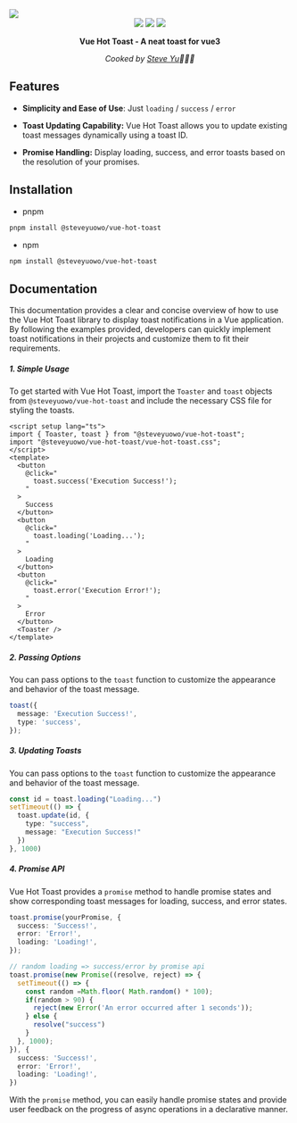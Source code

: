 <img src="./public/header.gif" />

<div align="center">
  <img src="https://img.shields.io/npm/l/%40steveyuowo%2Fvue-hot-toast" />
  <img src="https://img.shields.io/npm/v/%40steveyuowo%2Fvue-hot-toast" />
  <img src="https://img.shields.io/github/last-commit/steveyuowo/vue-hot-toast/main"/>
</div>
<p style="font-weight: bold;" align="center">Vue Hot Toast - A neat toast for vue3</p>

<p style="font-style: italic;" align="center">Cooked by <a href="https://github.com/SteveYuOWO">Steve Yu</a>👨🏼‍🍳</p>

## Features

- **Simplicity and Ease of Use**: Just  `loading` / `success` / `error` 

- **Toast Updating Capability:** Vue Hot Toast allows you to update existing toast messages dynamically using a toast ID. 

- **Promise Handling:** Display loading, success, and error toasts based on the resolution of your promises.

  

## Installation

- pnpm

```bash
pnpm install @steveyuowo/vue-hot-toast
```

- npm

```bash
npm install @steveyuowo/vue-hot-toast
```

## Documentation

This documentation provides a clear and concise overview of how to use the Vue Hot Toast library to display toast notifications in a Vue application. By following the examples provided, developers can quickly implement toast notifications in their projects and customize them to fit their requirements.

##### 1. Simple Usage

To get started with Vue Hot Toast, import the `Toaster` and `toast` objects from `@steveyuowo/vue-hot-toast` and include the necessary CSS file for styling the toasts.

```vue
<script setup lang="ts">
import { Toaster, toast } from "@steveyuowo/vue-hot-toast";
import "@steveyuowo/vue-hot-toast/vue-hot-toast.css";
</script>
<template>
  <button
    @click="
      toast.success('Execution Success!');
    "
  >
    Success
  </button>
  <button
    @click="
      toast.loading('Loading...');
    "
  >
    Loading
  </button>
  <button
    @click="
      toast.error('Execution Error!');
    "
  >
    Error
  </button>
  <Toaster />
</template>
```

##### 2. Passing Options

You can pass options to the `toast` function to customize the appearance and behavior of the toast message.

```ts
toast({
  message: 'Execution Success!',
  type: 'success',
});
```

##### 3. Updating Toasts

You can pass options to the `toast` function to customize the appearance and behavior of the toast message.

```ts
const id = toast.loading("Loading...")
setTimeout(() => {
  toast.update(id, {
    type: "success",
    message: "Execution Success!"
  })
}, 1000)
```

##### 4. Promise API

Vue Hot Toast provides a `promise` method to handle promise states and show corresponding toast messages for loading, success, and error states.

```ts
toast.promise(yourPromise, {
  success: 'Success!',
  error: 'Error!',
  loading: 'Loading!',
});

// random loading => success/error by promise api
toast.promise(new Promise((resolve, reject) => {
  setTimeout(() => {
    const random =Math.floor( Math.random() * 100);
    if(random > 90) {
      reject(new Error('An error occurred after 1 seconds'));
    } else {
      resolve("success")
    }
  }, 1000);
}), {
  success: 'Success!',
  error: 'Error!',
  loading: 'Loading!',
})
```

With the `promise` method, you can easily handle promise states and provide user feedback on the progress of async operations in a declarative manner.

